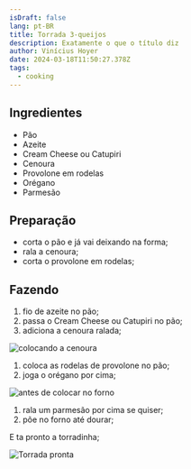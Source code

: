 ```yaml
---
isDraft: false
lang: pt-BR
title: Torrada 3-queijos
description: Exatamente o que o título diz
author: Vinícius Hoyer
date: 2024-03-18T11:50:27.378Z
tags:
  - cooking
---
```

## Ingredientes

* Pão
* Azeite
* Cream Cheese ou Catupiri
* Cenoura
* Provolone em rodelas
* Orégano
* Parmesão

## Preparação

* corta o pão e já vai deixando na forma;
* rala a cenoura;
* corta o provolone em rodelas;

## Fazendo

1. fio de azeite no pão;
1. passa o Cream Cheese ou Catupiri no pão;
1. adiciona a cenoura ralada;

  ![colocando a cenoura](/static/img/uploads/untitled1.jpg "colocando a cenoura")
1. coloca as rodelas de provolone no pão;
1. joga o orégano por cima;

  ![antes de colocar no forno](/static/img/uploads/untitled.jpg "antes de colocar no forno")
1. rala um parmesão por cima se quiser;
1. põe no forno até dourar;

E ta pronto a torradinha;

![Torrada pronta](/static/img/uploads/untitled2.jpg "Torrada pronta")